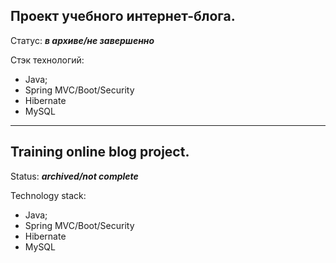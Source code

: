 ## Проект учебного интернет-блога.

Статус: ***в архиве/не завершенно***

Стэк технологий:
  * Java;
  * Spring MVC/Boot/Security
  * Hibernate
  * MySQL
  
---

## Training online blog project.

Status: ***archived/not complete***

Technology stack:
  * Java;
  * Spring MVC/Boot/Security
  * Hibernate
  * MySQL
